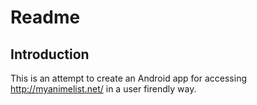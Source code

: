 Readme
=============

Introduction
-------
This is an attempt to create an Android app for accessing http://myanimelist.net/ in a user firendly way.